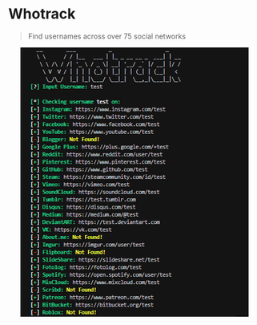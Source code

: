 # Whotrack
> Find usernames across over 75 social networks

<p align="center">
<img src="preview.png">
</a>
</p>